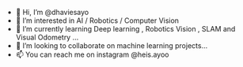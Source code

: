 - 👋 Hi, I’m @dhaviesayo
- 👀 I’m interested in  AI / Robotics / Computer Vision
- 🌱 I’m currently learning Deep learning , Robotics Vision , SLAM and Visual Odometry  ...
- 💞️ I’m looking to collaborate on machine learning projects...
- 📫 You can reach me on instagram  @heis.ayoo 
<!---
dhaviesayo/dhaviesayo is a ✨ special ✨ repository because its `README.md` (this file) appears on your GitHub profile.
You can click the Preview link to take a look at your changes.
--->
